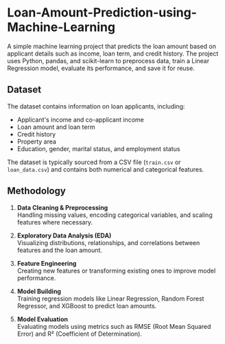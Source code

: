 # Loan-Amount-Prediction-using-Machine-Learning
A simple machine learning project that predicts the loan amount based on applicant details such as income, loan term, and credit history. The project uses Python, pandas, and scikit-learn to preprocess data, train a Linear Regression model, evaluate its performance, and save it for reuse.

## Dataset

The dataset contains information on loan applicants, including:

- Applicant's income and co-applicant income
- Loan amount and loan term
- Credit history
- Property area
- Education, gender, marital status, and employment status

The dataset is typically sourced from a CSV file (`train.csv` or `loan_data.csv`) and contains both numerical and categorical features.

## Methodology

1. **Data Cleaning & Preprocessing**  
   Handling missing values, encoding categorical variables, and scaling features where necessary.

2. **Exploratory Data Analysis (EDA)**  
   Visualizing distributions, relationships, and correlations between features and the loan amount.

3. **Feature Engineering**  
   Creating new features or transforming existing ones to improve model performance.

4. **Model Building**  
   Training regression models like Linear Regression, Random Forest Regressor, and XGBoost to predict loan amounts.

5. **Model Evaluation**  
   Evaluating models using metrics such as RMSE (Root Mean Squared Error) and R² (Coefficient of Determination).


